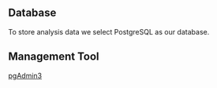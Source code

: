 Database
--------

To store analysis data we select PostgreSQL as our database.


Management Tool
---------------
[pgAdmin3](http://www.pgadmin.org/)
